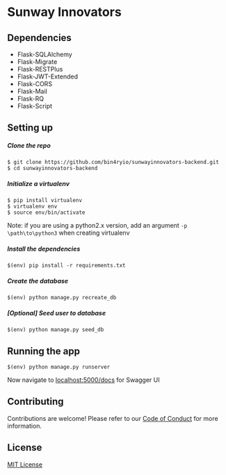 # Sunway Innovators

## Dependencies

* Flask-SQLAlchemy
* Flask-Migrate
* Flask-RESTPlus
* Flask-JWT-Extended
* Flask-CORS
* Flask-Mail
* Flask-RQ
* Flask-Script

## Setting up

##### Clone the repo

```
$ git clone https://github.com/bin4ryio/sunwayinnovators-backend.git
$ cd sunwayinnovators-backend
```

##### Initialize a virtualenv
```
$ pip install virtualenv
$ virtualenv env
$ source env/bin/activate
```
Note: if you are using a python2.x version, add an argument `-p \path\to\python3` when creating virtualenv

##### Install the dependencies

```
$(env) pip install -r requirements.txt
```

##### Create the database

```
$(env) python manage.py recreate_db
```

##### [Optional] Seed user to database

```
$(env) python manage.py seed_db
```

## Running the app

```
$(env) python manage.py runserver
```
Now navigate to [localhost:5000/docs](localhost:5000/docs) for Swagger UI


## Contributing

Contributions are welcome! Please refer to our [Code of Conduct](./CONDUCT.md) for more information.

## License
[MIT License](LICENSE.md)
